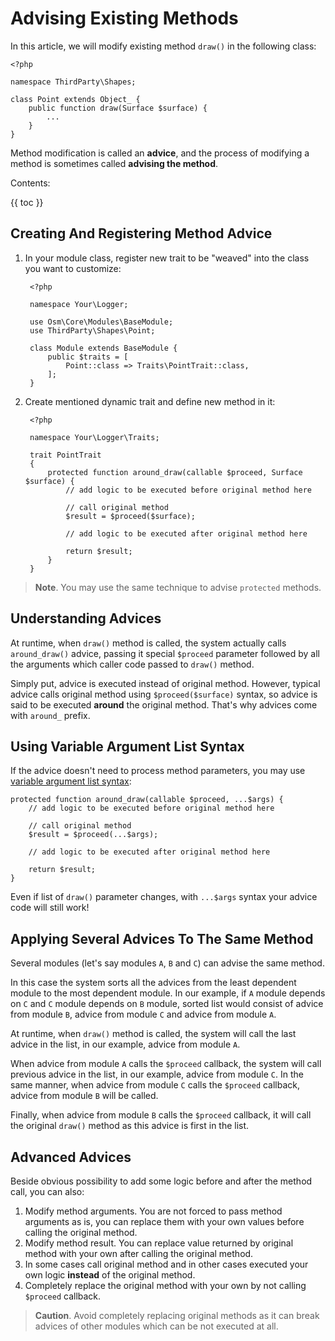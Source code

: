 # Advising Existing Methods #

In this article, we will modify existing method `draw()` in the following class:

    <?php
    
    namespace ThirdParty\Shapes;

    class Point extends Object_ {
		public function draw(Surface $surface) {
			...
		}
    }

Method modification is called an **advice**, and the process of modifying a method is sometimes called **advising the method**. 

Contents:

{{ toc }}

## Creating And Registering Method Advice ##

1. In your module class, register new trait to be "weaved" into the class you want to customize:
 
		<?php

		namespace Your\Logger;
	
		use Osm\Core\Modules\BaseModule;
		use ThirdParty\Shapes\Point; 
	
		class Module extends BaseModule {
		    public $traits = [
		        Point::class => Traits\PointTrait::class,
		    ];
		}  

2. Create mentioned dynamic trait and define new method in it:

		<?php
		
		namespace Your\Logger\Traits;
		
		trait PointTrait
		{
		    protected function around_draw(callable $proceed, Surface $surface) {
				// add logic to be executed before original method here
	
				// call original method
				$result = $proceed($surface); 
	
				// add logic to be executed after original method here
	
				return $result;
		    }
		}

> **Note**. You may use the same technique to advise `protected` methods. 

## Understanding Advices ##

At runtime, when `draw()` method is called, the system actually calls `around_draw()` advice, passing it special `$proceed` parameter followed by all the arguments which caller code passed to `draw()` method.

Simply put, advice is executed instead of original method. However, typical advice calls original method using `$proceed($surface)` syntax, so advice is said to be executed **around** the original method. That's why advices come with `around_` prefix.    

## Using Variable Argument List Syntax ##

If the advice doesn't need to process method parameters, you may use [variable argument list syntax](https://www.php.net/manual/en/functions.arguments.php#functions.variable-arg-list):

    protected function around_draw(callable $proceed, ...$args) {
		// add logic to be executed before original method here

		// call original method
		$result = $proceed(...$args); 

		// add logic to be executed after original method here

		return $result;
    }

Even if list of `draw()` parameter changes, with `...$args` syntax your advice code will still work!

## Applying Several Advices To The Same Method ##

Several modules (let's say modules `A`, `B` and `C`) can advise the same method. 

In this case the system sorts all the advices from the least dependent module to the most dependent module. In our example, if `A` module depends on `C` and `C` module depends on `B` module, sorted list would consist of advice from module `B`, advice from module `C` and advice from module `A`.

At runtime, when `draw()` method is called, the system will call the last advice in the list, in our example, advice from module `A`.

When advice from module `A` calls the `$proceed` callback, the system will call previous advice in the list, in our example, advice from module `C`. In the same manner, when advice from module `C` calls the `$proceed` callback, advice from module `B` will be called.  

Finally, when advice from module `B` calls the `$proceed` callback, it will call the original `draw()` method as this advice is first in the list.

## Advanced Advices ##

Beside obvious possibility to add some logic before and after the method call, you can also:

1. Modify method arguments. You are not forced to pass method arguments as is, you can replace them with your own values before calling the original method.
2. Modify method result. You can replace value returned by original method with your own after calling the original method.
3. In some cases call original method and in other cases executed your own logic **instead** of the original method. 
4. Completely replace the original method with your own by not calling `$proceed` callback.

> **Caution**. Avoid completely replacing original methods as it can break advices of other modules which can be not executed at all. 